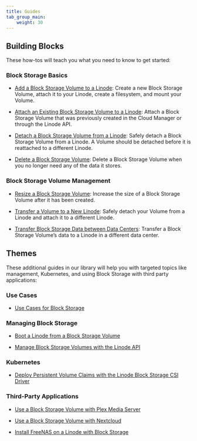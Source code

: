```yaml
---
title: Guides
tab_group_main:
    weight: 30
---
```


## Building Blocks

These how-tos will teach you what you need to know to get started:

### Block Storage Basics

- [Add a Block Storage Volume to a Linode](/docs/products/storage/block-storage/guides/add-volume/): Create a new Block Storage Volume, attach it to your Linode, create a filesystem, and mount your Volume.

- [Attach an Existing Block Storage Volume to a Linode](/docs/products/storage/block-storage/guides/attach-volume/): Attach a Block Storage Volume that was previously created in the Cloud Manager or through the Linode API.

- [Detach a Block Storage Volume from a Linode](/docs/products/storage/block-storage/guides/detach-volume/): Safely detach a Block Storage Volume from a Linode. A Volume should be detached before it is reattached to a different Linode.

- [Delete a Block Storage Volume](/docs/products/storage/block-storage/guides/delete-volume/): Delete a Block Storage Volume when you no longer need any of the data it stores.

### Block Storage Volume Management

- [Resize a Block Storage Volume](/docs/products/storage/block-storage/guides/resize-volume/): Increase the size of a Block Storage Volume after it has been created.

- [Transfer a Volume to a New Linode](/docs/products/storage/block-storage/guides/transfer-volume/): Safely detach your Volume from a Linode and attach it to a different Linode.

- [Transfer Block Storage Data between Data Centers](/docs/products/storage/block-storage/guides/transfer-volume-data-between-data-centers/): Transfer a Block Storage Volume’s data to a Linode in a different data center.

## Themes

These additional guides in our library will help you with targeted topics like management, Kubernetes, and using Block Storage with third party applications:

### Use Cases

- [Use Cases for Block Storage](/docs/platform/block-storage/block-storage-use-cases/)

### Managing Block Storage

- [Boot a Linode from a Block Storage Volume](/docs/platform/block-storage/boot-from-block-storage-volume/)

- [Manage Block Storage Volumes with the Linode API](/docs/platform/api/create-block-storage-volumes-with-the-linode-api/)

### Kubernetes

- [Deploy Persistent Volume Claims with the Linode Block Storage CSI Driver](/docs/kubernetes/deploy-volumes-with-the-linode-block-storage-csi-driver/)

### Third-Party Applications

- [Use a Block Storage Volume with Plex Media Server](/docs/applications/media-servers/use-block-storage-with-plex-media-server/)

- [Use a Block Storage Volume with Nextcloud](/docs/applications/cloud-storage/use-block-storage-volume-with-nextcloud/)

- [Install FreeNAS on a Linode with Block Storage](/docs/applications/cloud-storage/freenas-blockstorage/)
